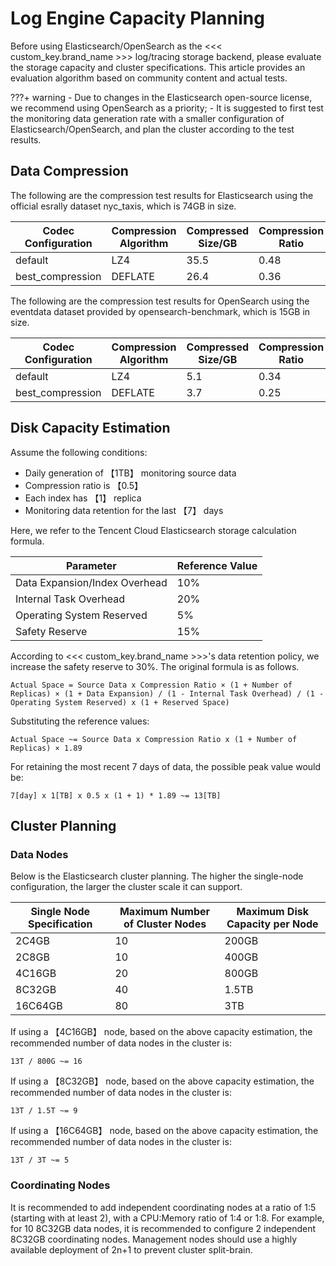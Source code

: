 # Log Engine Capacity Planning

Before using Elasticsearch/OpenSearch as the <<< custom_key.brand_name >>> log/tracing storage backend, please evaluate the storage capacity and cluster specifications. This article provides an evaluation algorithm based on community content and actual tests.

???+ warning
    - Due to changes in the Elasticsearch open-source license, we recommend using OpenSearch as a priority;
    - It is suggested to first test the monitoring data generation rate with a smaller configuration of Elasticsearch/OpenSearch, and plan the cluster according to the test results.

## Data Compression

The following are the compression test results for Elasticsearch using the official esrally dataset nyc_taxis, which is 74GB in size.

| Codec Configuration | Compression Algorithm | Compressed Size/GB | Compression Ratio |
|---|---|---|---|
| default | LZ4 | 35.5 | 0.48 |
| best_compression | DEFLATE | 26.4 | 0.36 |

The following are the compression test results for OpenSearch using the eventdata dataset provided by opensearch-benchmark, which is 15GB in size.

| Codec Configuration | Compression Algorithm | Compressed Size/GB | Compression Ratio |
|---|---|---|---|
| default | LZ4 | 5.1 | 0.34 |
| best_compression | DEFLATE | 3.7 | 0.25 |

## Disk Capacity Estimation

Assume the following conditions:

- Daily generation of 【1TB】 monitoring source data
- Compression ratio is 【0.5】
- Each index has 【1】 replica
- Monitoring data retention for the last 【7】 days

Here, we refer to the Tencent Cloud Elasticsearch storage calculation formula.

| Parameter | Reference Value |
|---|---|
| Data Expansion/Index Overhead | 10% |
| Internal Task Overhead | 20% |
| Operating System Reserved | 5% |
| Safety Reserve | 15% |

According to <<< custom_key.brand_name >>>'s data retention policy, we increase the safety reserve to 30%. The original formula is as follows.

```
Actual Space = Source Data x Compression Ratio × (1 + Number of Replicas) × (1 + Data Expansion) / (1 - Internal Task Overhead) / (1 - Operating System Reserved) x (1 + Reserved Space)
```

Substituting the reference values:

```
Actual Space ~= Source Data x Compression Ratio x (1 + Number of Replicas) × 1.89
```

For retaining the most recent 7 days of data, the possible peak value would be:

```
7[day] x 1[TB] x 0.5 x (1 + 1) * 1.89 ~= 13[TB]
```

## Cluster Planning

### Data Nodes

Below is the Elasticsearch cluster planning. The higher the single-node configuration, the larger the cluster scale it can support.

| Single Node Specification | Maximum Number of Cluster Nodes | Maximum Disk Capacity per Node |
|---|---|---|
| 2C4GB | 10 | 200GB |
| 2C8GB | 10 | 400GB |
| 4C16GB | 20 | 800GB |
| 8C32GB | 40 | 1.5TB |
| 16C64GB | 80 | 3TB |

If using a 【4C16GB】 node, based on the above capacity estimation, the recommended number of data nodes in the cluster is:
```
13T / 800G ~= 16
```

If using a 【8C32GB】 node, based on the above capacity estimation, the recommended number of data nodes in the cluster is:
```
13T / 1.5T ~= 9
```

If using a 【16C64GB】 node, based on the above capacity estimation, the recommended number of data nodes in the cluster is:
```
13T / 3T ~= 5
```

### Coordinating Nodes

It is recommended to add independent coordinating nodes at a ratio of 1:5 (starting with at least 2), with a CPU:Memory ratio of 1:4 or 1:8. For example, for 10 8C32GB data nodes, it is recommended to configure 2 independent 8C32GB coordinating nodes. Management nodes should use a highly available deployment of 2n+1 to prevent cluster split-brain.